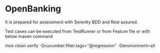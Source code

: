 # OpenBanking

It is prepared for assessment with Serenity BDD and Rest assured.

Test cases can be executed from TestRunner or from Feature file or with below maven command

mvn clean verify -Dcucumber.filter.tags="@regression" -Denvironment=sit
